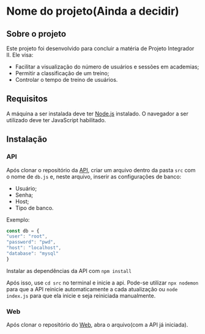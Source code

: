 # Nome do projeto(Ainda a decidir)

## Sobre o projeto

Este projeto foi desenvolvido para concluir a matéria de Projeto Integrador II. Ele visa:
 - Facilitar a visualização do número de usuários e sessões em academias;
 - Permitir a classificação de um treino;
 - Controlar o tempo de treino de usuários.
   
## Requisitos

A máquina a ser instalada deve ter [Node.js](https://nodejs.org/en/download) instalado.
O navegador a ser utilizado deve ter JavaScript habilitado.

## Instalação

### API
Após clonar o repositório da [API](https://github.com/PI-II/api), criar um arquivo dentro da pasta ```src``` com o nome de ```db.js``` e, neste arquivo, inserir as configurações de banco:
 - Usuário;
 - Senha;
 - Host;
 - Tipo de banco.
   
Exemplo:
  ```js \
  const db = {
  "user": "root",
  "password": "pwd",
  "host": "localhost",
  "database": "mysql"
  }
  ```

Instalar as dependências da API com ```npm install```

Após isso, use ```cd src``` no terminal e inicie a api. Pode-se utilizar ```npx nodemon``` para que a API reinicie automaticamente a cada atualização ou ```node index.js``` para que ela inicie e seja reiniciada manualmente.

### Web

Após clonar o repositório do [Web](https://github.com/PI-II/web), abra o arquivo(com a API já iniciada).

